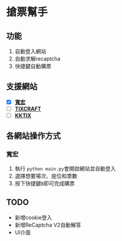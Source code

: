 # 搶票幫手

## 功能
1. 自動登入網站
1. 自動求解recaptcha
1. 快捷鍵自動購票

## 支援網站

- [x] [**寬宏**](https://www.kham.com.tw/)
- [ ] [**TIXCRAFT**](https://tixcraft.com/)
- [ ] [**KKTIX**](https://kktix.com)

## 各網站操作方式

### 寬宏
1. 執行 `python main.py`會開啟網站並自動登入
1. 選擇想要場次、座位和票數
1. 按下快捷鍵`B`即可完成購票


## TODO
- 新增cookie登入
- 新增ReCaptcha V2自動解答
- UI介面